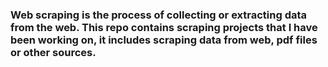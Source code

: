 ### Web scraping is the process of collecting or extracting data from the web. This repo contains scraping projects that I have been working on, it includes scraping data from web, pdf files or other sources.
